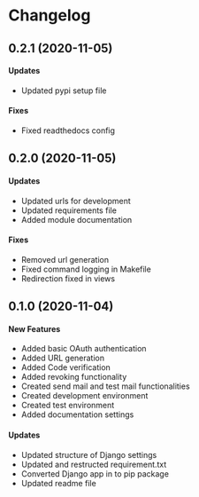 # Changelog

## 0.2.1 (2020-11-05)

#### Updates

- Updated pypi setup file

#### Fixes

- Fixed readthedocs config

## 0.2.0 (2020-11-05)

#### Updates

- Updated urls for development
- Updated requirements file
- Added module documentation

#### Fixes

- Removed url generation
- Fixed command logging in Makefile
- Redirection fixed in views

## 0.1.0 (2020-11-04)

#### New Features

- Added basic OAuth authentication
- Added URL generation
- Added Code verification
- Added revoking functionality
- Created send mail and test mail functionalities
- Created development environment
- Created test environment
- Added documentation settings

#### Updates

- Updated structure of Django settings
- Updated and restructed requirement.txt
- Converted Django app in to pip package
- Updated readme file
